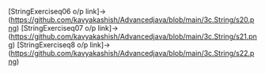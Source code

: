[StringExerciseq06 o/p link]->(https://github.com/kavyakashish/Advancedjava/blob/main/3c.String/s20.png)
[StringExerciseq07 o/p link]->(https://github.com/kavyakashish/Advancedjava/blob/main/3c.String/s21.png)
[StringExerciseq8 o/p link]->(https://github.com/kavyakashish/Advancedjava/blob/main/3c.String/s22.png)
